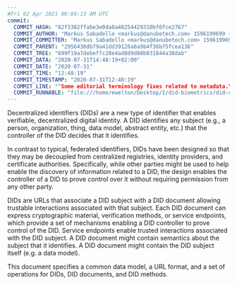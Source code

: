 ```yaml
---
#Fri 02 Apr 2021 06:04:13 AM UTC
commit:
  COMMIT_HASH: "82f3382ffabe3e0da0a48254429310bf6fce2767"
  COMMIT_AUTHOR: "Markus Sabadello <markus@danubetech.com> 1596199699 +0200"
  COMMIT_COMMITTER: "Markus Sabadello <markus@danubetech.com> 1596199699 +0200"
  COMMIT_PARENT: "2956430db79a41dd39126a6a9b4f36b75fcea136"
  COMMIT_TREE: "699f19a7debeffc28e4ad8d9d80b031844a38dab"
  COMMIT_DATA: "2020-07-31T14:48:19+02:00"
  COMMIT_DATE: "2020-07-31"
  COMMIT_TIME: "12:48:19"
  COMMIT_TIMESTAMP: "2020-07-31T12:48:19"
  COMMIT_LINE: ""Some editorial terminology fixes related to metadata."
  COMMIT_RUNNABLE: "file:///home/ewelton/Desktop/I/did-biometrics/did-core-dataset/analysis/gitinfo/82f3382ffabe3e0da0a48254429310bf6fce2767/snapshot/index.html"
---
```


<section id="abstract">
<p>
<a>Decentralized identifiers</a> (DIDs) are a new type of identifier that
enables verifiable, decentralized digital identity. A <a>DID</a> identifies any
subject (e.g., a person, organization, thing, data model, abstract entity, etc.)
that the controller of the <a>DID</a> decides that it identifies.

In contrast to typical, federated identifiers, DIDs have been designed
so that they may be decoupled from centralized registries, identity providers,
and certificate authorities. Specifically, while other parties might be used
to help enable the discovery of information related to a <a>DID</a>,
the design enables the controller of a <a>DID</a> to prove control over it
without requiring permission from any other party.

<a>DID</a>s are URLs that associate
a <a>DID subject</a> with a <a>DID document</a> allowing trustable interactions
associated with that subject. Each <a>DID document</a> can express cryptographic
material, verification methods, or <a>service endpoints</a>, which provide a set
of mechanisms enabling a <a>DID controller</a> to prove control of the
<a>DID</a>. <a>Service endpoints</a> enable trusted interactions associated with
the <a>DID subject</a>. A <a>DID document</a> might contain semantics about the
subject that it identifies. A <a>DID document</a> might contain the <a>DID
subject</a> itself (e.g. a data model).
    </p>
<p>
This document specifies a common data model, a URL format, and a set of
operations for <a>DIDs</a>, <a>DID documents</a>, and <a>DID methods</a>.
    </p>
</section>
